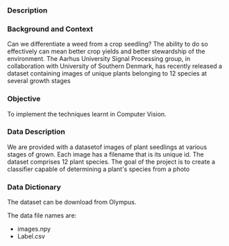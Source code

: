 ### Description
### Background and Context
Can we differentiate a weed from a crop seedling? The ability to do so effectively can mean better crop yields and better stewardship of the environment. The Aarhus University Signal Processing group, in collaboration with University of Southern Denmark, has recently released a dataset containing images of unique plants belonging to 12 species at several growth stages

### Objective
To implement the techniques learnt in Computer Vision.

### Data Description
We are provided with a datasetof images of plant seedlings at various stages of grown. Each image has a filename that is its unique id. The dataset comprises 12 plant species. The goal of the project is to create a classifier capable of determining a plant's species from a photo

### Data Dictionary
The dataset can be download from Olympus.

The data file names are:

* images.npy
* Label.csv
